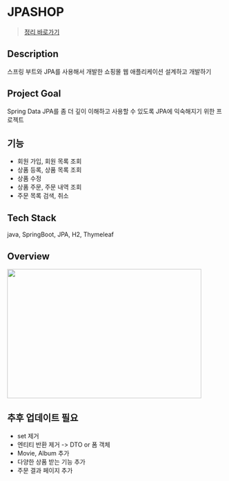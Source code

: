 # JPASHOP
> [정리 바로가기](https://near-apparatus-275.notion.site/JPA-1-4f6376b167914c5aa49d44e873dbb3bc)

## Description
스프링 부트와 JPA를 사용해서 개발한 쇼핑몰 웹 애플리케이션 설계하고 개발하기

## Project Goal
Spring Data JPA를 좀 더 깊이 이해하고 사용할 수 있도록 JPA에 익숙해지기 위한 프로젝트

## 기능
* 회원 가입, 회원 목록 조회
* 상품 등록, 상품 목록 조회
* 상품 수정
* 상품 주문, 주문 내역 조회
* 주문 목록 검색, 취소

## Tech Stack
java, SpringBoot, JPA, H2, Thymeleaf

## Overview
<img src="https://www.notion.so/image/https%3A%2F%2Fs3-us-west-2.amazonaws.com%2Fsecure.notion-static.com%2F917648ec-d739-4817-963c-4bf4eafce4d1%2FUntitled.png?table=block&id=4d77ac45-5ba7-491c-aa37-548917072782&spaceId=f034e1fe-a8bf-404e-9dd8-7d2ec0a2f3a9&width=1910&userId=3df801ed-a0e9-4f4e-9367-b72fdd17d55d&cache=v2" width="450px" height="300px">

## 추후 업데이트 필요
* set 제거
* 엔티티 반환 제거 -> DTO or 폼 객체
* Movie, Album 추가
* 다양한 상품 받는 기능 추가
* 주문 결과 페이지 추가